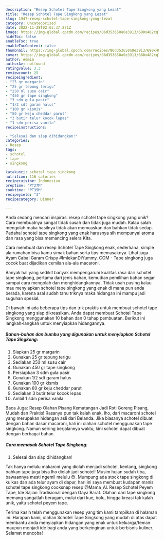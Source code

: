 ```yaml
---
description: "Resep Schotel Tape Singkong yang Lezat"
title: "Resep Schotel Tape Singkong yang Lezat"
slug: 1947-resep-schotel-tape-singkong-yang-lezat
category: Uncategorized
date: 2022-11-28T02:03:37.271Z
image: https://img-global.cpcdn.com/recipes/86d353650a0e3913/680x482cq70/schotel-tape-singkong-foto-resep-utama.jpg
hideToc: false
enableToc: true
enableTocContent: false
thumbnail: https://img-global.cpcdn.com/recipes/86d353650a0e3913/680x482cq70/schotel-tape-singkong-foto-resep-utama.jpg
cover: https://img-global.cpcdn.com/recipes/86d353650a0e3913/680x482cq70/schotel-tape-singkong-foto-resep-utama.jpg
author: Admin
authorAv: notfound
ratingvalue: 3.3
reviewcount: 25
recipeingredient:
- "25 gr margarin"
- "25 gr tepung terigu"
- "250 ml susu cair"
- "450 gr tape singkong"
- "3 sdm gula pasir"
- "1/2 sdt garam halus"
- "100 gr kismis"
- "80 gr keju cheddar parut"
- "3 butir telur kocok lepas"
- "1 sdm perisa vanila"
recipeinstructions:

- "Selesai dan siap dihidangkan!"
categories:
- Resep
tags:
- schotel
- tape
- singkong

katakunci: schotel tape singkong 
nutrition: 116 calories
recipecuisine: Indonesian
preptime: "PT27M"
cooktime: "PT35M"
recipeyield: "3"
recipecategory: Dinner

---
```





Anda sedang mencari inspirasi resep schotel tape singkong yang unik? Cara membuatnya sangat tidak susah dan tidak juga mudah. Kalau salah mengolah maka hasilnya tidak akan memuaskan dan bahkan tidak sedap. Padahal schotel tape singkong yang enak harusnya sih mempunyai aroma dan rasa yang bisa memancing selera Kita.





Cara membuat dan resep Schotel Tape Singkong enak, sederhana, simple ala rumahan bisa kamu simak bahan serta tips memasaknya. Lihat juga Ayam Cabai Garam Crispy #ImlekanDiYummy. COM - Tape singkong juga cocok buat dijadikan cemilan ala-ala macaroni.

Banyak hal yang sedikit banyak mempengaruhi kualitas rasa dari schotel tape singkong, pertama dari jenis bahan, kemudian pemilihan bahan segar sampai cara mengolah dan menghidangkannya. Tidak usah pusing kalau mau menyiapkan schotel tape singkong yang enak di mana pun anda berada, karena asal sudah tahu triknya maka hidangan ini mampu jadi suguhan spesial.






Di bawah ini ada beberapa tips dan trik praktis untuk membuat schotel tape singkong yang siap dikreasikan. Anda dapat membuat Schotel Tape Singkong menggunakan 10 bahan dan 0 tahap pembuatan. Berikut ini langkah-langkah untuk menyiapkan hidangannya.

<!--inarticleads1-->

##### Bahan-bahan dan bumbu yang digunakan untuk menyiapkan Schotel Tape Singkong:

1. Siapkan 25 gr margarin
1. Gunakan 25 gr tepung terigu
1. Sediakan 250 ml susu cair
1. Gunakan 450 gr tape singkong
1. Persiapkan 3 sdm gula pasir
1. Gunakan 1/2 sdt garam halus
1. Gunakan 100 gr kismis
1. Gunakan 80 gr keju cheddar parut
1. Sediakan 3 butir telur kocok lepas
1. Ambil 1 sdm perisa vanila


Baca Juga: Resep Olahan Pisang Kematangan Jadi Roti Goreng Pisang, Mudah dan Praktis! Rasanya pun tak kalah enak, lho, dari macaroni schotel yang merupakan hidangan asli dari Belanda. Jika biasanya schotel dibuat dengan bahan dasar macaroni, kali ini olahan schotel menggunakan tape singkong. Namun seiring berjalannya waktu, kini schotel dapat dibuat dengan berbagai bahan. 

<!--inarticleads2-->

##### Cara memasak Schotel Tape Singkong:


1. Selesai dan siap dihidangkan!

Tak hanya melulu makaroni yang diolah menjadi schotel, kentang, singkong bahkan tape juga bisa lho diolah jadi schotel! Musim hujan sudah tiba, bawaannya mesti ngemil melulu 😊. Mumpung ada stock tape singkong di kulkas dan ada telur ayam di dapur, hari ini saya membuat kudapan manis schotel tape singkong cooksnap resep @Mama_Al. Resep Schotel Peyem Tape, Ide Sajian Tradisional dengan Gaya Barat. Olahan dari tape singkong memang sangatlah beragam, mulai dari kue, bolu, hingga kreasi tak kalah unik, yaitu schotel peyem tape. 

Terima kasih telah menggunakan resep yang tim kami tampilkan di halaman ini. Harapan kami, olahan Schotel Tape Singkong yang mudah di atas dapat membantu anda menyiapkan hidangan yang enak untuk keluarga/teman maupun menjadi ide bagi anda yang berkeinginan untuk berbisnis kuliner. Selamat mencoba!
